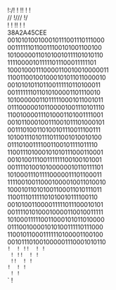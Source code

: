 !:/!  ! !!  ! !<br>
\// !/// !/<br>
!  ! !!  ! !<br>
38A2A45CEE<br>
001010100100010111001110111000<br>
001111110110011100101001100100<br>
101000001101010010111101010110<br>
111100001011111011100011111101<br>
100010001110000110010010000011<br>
110011001001000101011011000010<br>
001010101101100111110110100011<br>
001111111011010100001101110010<br>
101000000110111110001011001011<br>
011100000101100001001110101110<br>
110010000111010001101001111001<br>
001011000100111001011101000101<br>
001110100110100101110011100111<br>
101001110101110111001010010100<br>
011101001111001100101111011110<br>
110011101000101010111000110001<br>
001010011100111111100100101001<br>
001111010010100000010110111101<br>
101000111011110000011101100011<br>
111100100110001000010011010010<br>
100010110101001100011010111011<br>
110011101111101010010111100110<br>
001010011000011111011100010101<br>
001111010100010000110010011111<br>
101000111110011000101011010000<br>
011100100001010100111110111000<br>
110010110001111110100001100100<br>
001011101001000001110001010110<br>
`!  ! !!  ! !`<br>
` ! !!  ! !`<br>
` !!  ! !`<br>
`!  ! !`<br>
` ! !`<br>
` !<br>
